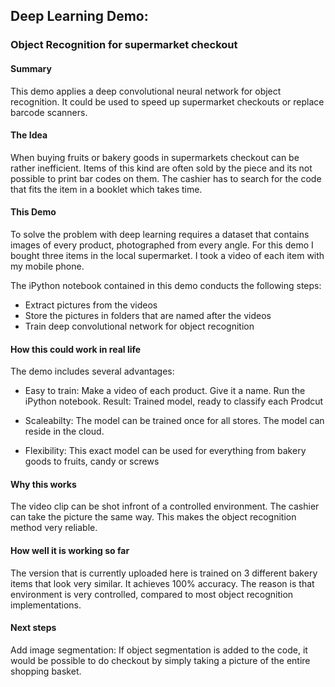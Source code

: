 ## Deep Learning Demo:
### Object Recognition for supermarket checkout

#### Summary
This demo applies a deep convolutional neural network for object recognition.
It could be used to speed up supermarket checkouts or replace barcode scanners.

#### The Idea
When buying fruits or bakery goods in supermarkets checkout can be rather inefficient.
Items of this kind are often sold by the piece and its not possible to print bar codes on them.
The cashier has to search for the code that fits the item in a booklet which takes time.

#### This Demo
To solve the problem with deep learning requires a dataset that contains images of every product, photographed from every angle. For this demo I bought three items in the local supermarket. I took a video of each item with my mobile phone. 

The iPython notebook contained in this demo conducts the following steps:
- Extract pictures from the videos
- Store the pictures in folders that are named after the videos
- Train deep convolutional network for object recognition

#### How this could work in real life
The demo includes several advantages:
- Easy to train:
 Make a video of each product. Give it a name. Run the iPython notebook.
 Result: Trained model, ready to classify each Prodcut

- Scaleabilty:
 The model can be trained once for all stores. The model can reside in the cloud.

- Flexibility:
 This exact model can be used for everything from bakery goods to fruits, candy or screws
 
#### Why this works
The video clip can be shot infront of a controlled environment. The cashier can take the picture the same way.
This makes the object recognition method very reliable.

#### How well it is working so far

The version that is currently uploaded here is trained on 3 different bakery items that look very similar.
It achieves 100% accuracy. The reason is that environment is very controlled, compared to most object recognition implementations.

#### Next steps
Add image segmentation: If object segmentation is added to the code, it would be possible to do checkout by simply taking a picture of the entire shopping basket.
